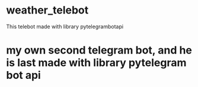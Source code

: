 # weather_telebot
This telebot made with library pytelegrambotapi
# my own second telegram bot, and he is last made with library pytelegram bot api
